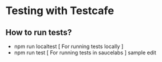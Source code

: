 # Testing with Testcafe

## How to run  tests?
* npm run localtest [ For running tests locally ]
* npm run test      [ For running tests in saucelabs ]
sample edit
